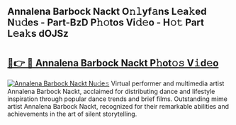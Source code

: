 ## Annalena Barbock Nackt O𝚗𝚕yf𝚊ns L𝚎a𝚔ed N𝚞𝚍es - Part-BzD P𝚑𝚘tos Vi𝚍𝚎o - H𝚘𝚝 Part L𝚎a𝚔s dOJSz

# <h2><a href="http://kfbtv5k.oniu.top/?m=Annalena+Barbock+Nackt">🔗👉 🔴 Annalena Barbock Nackt P𝚑ot𝚘𝚜 V𝚒d𝚎o</a></h2>

[![Annalena Barbock Nackt Nu𝚍e𝚜](https://i.imgur.com/0qMVB7G.gif)](http://kfbtv5k.oniu.top/?m=Annalena+Barbock+Nackt)
Virtual performer and multimedia artist Annalena Barbock Nackt, acclaimed for distributing dance and lifestyle inspiration through popular dance trends and brief films. Outstanding mime artist Annalena Barbock Nackt, recognized for their remarkable abilities and achievements in the art of silent storytelling.  
